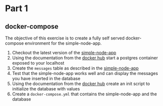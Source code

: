 # Part 1
## docker-compose

The objective of this exercise is to create a fully self served docker-compose environment for the simple-node-app.

1. Checkout the latest version of the [simple-node-app](https://github.com/jdassonvil/simple-node-app)
1. Using the documentation from the [docker hub](https://hub.docker.com/_/postgres) start a postgres container exposed to your localhost
1. Create the `messages` table as described in the [simple-node-app](https://github.com/jdassonvil/simple-node-app)
1. Test that the simple-node-app works well and can display the messages you have inserted in the database
1. Using the documentation from the [docker hub](https://hub.docker.com/_/postgres) create an init script to initialize the database with values
1. Create a `docker-compose.yml` that contains the simple-node-app and the database
